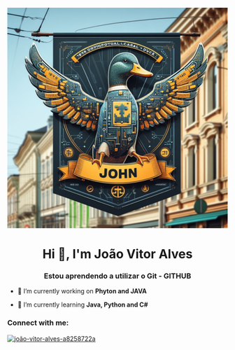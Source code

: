 ![banner](https://github.com/JoaoVASF/TestesNovosSla/blob/main/_8d579cc4-29b4-44e3-8356-ffe89e73e2f2.jpg?raw=true)

<h1 align="center">Hi 👋, I'm João Vitor Alves</h1>
<h3 align="center">Estou aprendendo a utilizar o Git - GITHUB</h3>

- 🔭 I’m currently working on **Phyton and JAVA**

- 🌱 I’m currently learning **Java, Python and C#**

<h3 align="left">Connect with me:</h3>
<p align="left">
<a href="https://linkedin.com/in/joão-vitor-alves-a8258722a" target="blank"><img align="center" src="https://raw.githubusercontent.com/rahuldkjain/github-profile-readme-generator/master/src/images/icons/Social/linked-in-alt.svg" alt="joão-vitor-alves-a8258722a" height="30" width="40" /></a>
</p>
